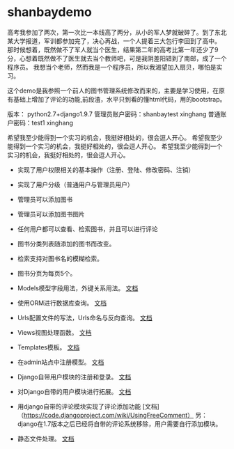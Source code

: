 # shanbaydemo
高考我参加了两次，第一次比一本线高了两分，从小的军人梦就破碎了。到了东北某大学报道，军训都参加完了，决心再战，一个人提着三大包行李回到了高中。
那时候想着，既然做不了军人就当个医生，结果第二年的高考比第一年还少了9分，心想着既然做不了医生就去当个教师吧，可是我阴差阳错到了南邮，成了一个程序员。
我想当个老师，然而我是一个程序员，所以我渴望加入扇贝，哪怕是实习。

这个demo是我参照一个前人的图书管理系统修改而来的，主要是学习使用，在原有基础上增加了评论的功能,前段渣，水平只到看的懂html代码，用的bootstrap。

版本：
python2.7+django1.9.7
管理员账户密码：shanbaytest  xinghang
普通账户密码：test1 xinghang

希望我至少能得到一个实习的机会，我挺好相处的，很会逗人开心。
希望我至少能得到一个实习的机会，我挺好相处的，很会逗人开心。
希望我至少能得到一个实习的机会，我挺好相处的，很会逗人开心。

* 实现了用户权限相关的基本操作（注册、登陆、修改密码、注销）
* 实现了用户分级（普通用户与管理员用户）
* 管理员可以添加图书
* 管理员可以添加图书图片
* 任何用户都可以查看、检索图书，并且可以进行评论
* 图书分类列表随添加的图书而改变。
* 检索支持对图书名的模糊检索。
* 图书分页为每页5个。


* Models模型字段用法，外键关系用法。 [文档](https://docs.djangoproject.com/en/1.9/topics/db/models/)

* 使用ORM进行数据库查询。 [文档](https://docs.djangoproject.com/en/1.9/topics/db/queries/)

* Urls配置文件的写法，Urls命名与反向查询。 [文档](https://docs.djangoproject.com/en/1.9/topics/http/urls/)

* Views视图处理函数。 [文档](https://docs.djangoproject.com/en/1.9/topics/http/views/)

* Templates模板。 [文档](https://docs.djangoproject.com/en/1.9/ref/templates/language/)

* 在admin站点中注册模型。 [文档](https://docs.djangoproject.com/en/1.9/ref/contrib/admin/)

* Django自带用户模块的注册和登录。 [文档](https://docs.djangoproject.com/en/1.9/topics/auth/default/)

* 对Django自带的用户模块进行拓展。 [文档](https://docs.djangoproject.com/en/1.9/topics/auth/customizing/)

* 用django自带的评论模块实现了评论添加功能  [文档]（https://code.djangoproject.com/wiki/UsingFreeComment）
 另：django在1.7版本之后已经将自带的评论系统移除，用户需要自行添加模块。
* 静态文件处理。 [文档](https://docs.djangoproject.com/en/1.9/ref/contrib/staticfiles/)

